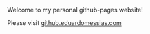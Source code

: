 Welcome to my personal github-pages website!

Please visit [github.eduardomessias.com](https://github.eduardomessias.com)